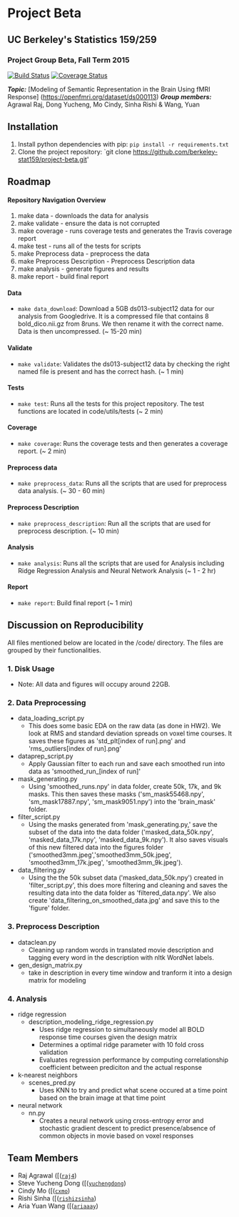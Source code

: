 # Project Beta
## UC Berkeley's Statistics 159/259
### Project Group Beta, Fall Term 2015 

[![Build Status](https://travis-ci.org/berkeley-stat159/project-beta.svg?branch=master)](https://travis-ci.org/berkeley-stat159/project-beta) 
[![Coverage Status](https://coveralls.io/repos/berkeley-stat159/project-beta/badge.svg?branch=master&service=github)](https://coveralls.io/github/berkeley-stat159/project-beta?branch=master)

_**Topic:**_ [Modeling of Semantic Representation in the Brain Using fMRI Response] (https://openfmri.org/dataset/ds000113)
_**Group members:**_ Agrawal Raj, Dong Yucheng, Mo Cindy, Sinha Rishi & Wang, Yuan

## Installation
1. Install python dependencies with pip: `pip install -r requirements.txt`
2. Clone the project repository: `git clone https://github.com/berkeley-stat159/project-beta.git'



## Roadmap

#### Repository Navigation Overview 
1. make data -  downloads the data for analysis
2. make validate - ensure the data is not corrupted
3. make coverage - runs coverage tests and generates the Travis coverage report
4. make test - runs all of the tests for scripts 
5. make Preprocess data - preprocess the data
6. make Preprocess Description - Preprocess Description data
7. make analysis - generate figures and results
8. make report - build final report

#### Data
- `make data_download`: Download a 5GB ds013-subject12 data for our analysis from Googledrive. It is a compressed file that contains 8 bold_dico.nii.gz from 8runs. We then rename it with the correct name. Data is then uncompressed. (~ 15-20 min)

#### Validate
- `make validate`: Validates the ds013-subject12 data by checking the right named file is present and has the correct hash. (~ 1 min)

#### Tests 
- `make test`: Runs all the tests for this project repository. The test functions are located in code/utils/tests (~ 2 min)

#### Coverage 
- `make coverage`: Runs the coverage tests and then generates a coverage report. (~ 2 min)

#### Preprocess data
- `make preprocess_data`: Runs all the scripts that are used for preprocess data analysis. (~ 30 - 60 min)

#### Preprocess Description
- `make preprocess_description`: Run all the scripts that are used for preprocess description. (~ 10 min)

#### Analysis
- `make analysis`: Runs all the scripts that are used for Analysis including Ridge Regression Analysis and Neural Network Analysis (~ 1 - 2 hr)

#### Report
- `make report`: Build final report (~ 1 min)

## Discussion on Reproducibility 
All files mentioned below are located in the /code/ directory. 
The files are grouped by their functionalities. 

### 1. Disk Usage
- Note: All data and figures will occupy around 22GB.
	

### 2. Data Preprocessing 
- data_loading_script.py 
    - This does some basic EDA on the raw data (as done in HW2). We look at RMS and standard deviation spreads on voxel time courses. It saves these figures as 'std_plt[index of run].png' and 'rms_outliers[index of run].png'
- dataprep_script.py 
    - Apply Gaussian filter to each run and save each smoothed run into data as 'smoothed_run_[index of run]'
- mask_generating.py 
    - Using 'smoothed_runs.npy' in data folder, create 50k, 17k, and 9k masks. This then saves these masks ('sm_mask55468.npy', 'sm_mask17887.npy', 'sm_mask9051.npy') into the 'brain_mask' folder. 
- filter_script.py 
    - Using the masks generated from 'mask_generating.py,' save the subset of the data into the data folder ('masked_data_50k.npy', 'masked_data_17k.npy', 'masked_data_9k.npy'). It also saves visuals of this new filtered data into the figures folder ('smoothed3mm.jpeg','smoothed3mm_50k.jpeg', 'smoothed3mm_17k.jpeg', 'smoothed3mm_9k.jpeg'). 
- data_filtering.py 
    - Using the the 50k subset data ('masked_data_50k.npy') created in 'filter_script.py', this does more filtering and cleaning and saves the resulting data into the data folder as 'filtered_data.npy'. We also create 'data_filtering_on_smoothed_data.jpg' and save this to the 'figure' folder. 

### 3. Preprocess Description
- dataclean.py 
	- Cleaning up random words in translated movie description and tagging every word in the description with nltk WordNet labels.
- gen_design_matrix.py 
	- take in description in every time window and tranform it into a design matrix for modeling

### 4. Analysis 
- ridge regression 
	- description_modeling_ridge_regression.py 
		-  Uses ridge regression to simultaneously model all BOLD response time courses given the design matrix
		-  Determines a optimal ridge parameter with 10 fold cross validation
		-  Evaluates regression performance by computing correlationship coefficient between prediciton and the actual response
- k-nearest neighbors 
	- scenes_pred.py 
		- Uses KNN to try and predict what scene occured at a time point based on the brain image at that time point 
- neural network 
	- nn.py 
		- Creates a neural network using cross-entropy error and stochastic gradient descent to predict presence/absence of common objects in movie based on voxel responses

## Team Members  
- Raj Agrawal ([([`raj4`](https://github.com/raj4))
- Steve Yucheng Dong ([([`yuchengdong`](https://github.com/yuchengdong))
- Cindy Mo ([([`cxmo`](https://github.com/cxmo))
- Rishi Sinha ([([`rishizsinha`](https://github.com/rishizsinha))
- Aria Yuan Wang ([([`ariaaay`](https://github.com/ariaaay))

